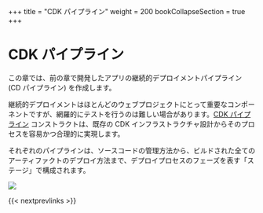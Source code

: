 +++
title = "CDK パイプライン"
weight = 200
bookCollapseSection = true
+++

# CDK パイプライン

この章では、前の章で開発したアプリの継続的デプロイメントパイプライン (CD パイプライン) を作成します。

継続的デプロイメントはほとんどのウェブプロジェクトにとって重要なコンポーネントですが、網羅的にテストを行うのは難しい場合があります。[CDK パイプライン](https://docs.aws.amazon.com/cdk/latest/guide/cdk_pipeline.html) コンストラクトは、既存の CDK インフラストラクチャ設計からそのプロセスを容易かつ合理的に実現します。

それぞれのパイプラインは、ソースコードの管理方法から、ビルドされた全てのアーティファクトのデプロイ方法まで、デプロイプロセスのフェーズを表す「ステージ」で構成されます。

![](./200-pipelines/pipeline-stages.png)

{{< nextprevlinks >}}